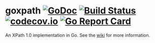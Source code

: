 # goxpath [![GoDoc](https://godoc.org/gopkg.in/src-d/go-git.v2?status.svg)](https://godoc.org/github.com/ChrisTrenkamp/goxpath) [![Build Status](https://travis-ci.org/ChrisTrenkamp/goxpath.svg?branch=master)](https://travis-ci.org/ChrisTrenkamp/goxpath)  [![codecov.io](https://codecov.io/github/ChrisTrenkamp/goxpath/coverage.svg?branch=master)](https://codecov.io/github/ChrisTrenkamp/goxpath?branch=master) [![Go Report Card](https://goreportcard.com/badge/github.com/ChrisTrenkamp/goxpath)](https://goreportcard.com/report/github.com/ChrisTrenkamp/goxpath)
An XPath 1.0 implementation in Go. See the [wiki](https://github.com/ChrisTrenkamp/goxpath/wiki) for more information.
